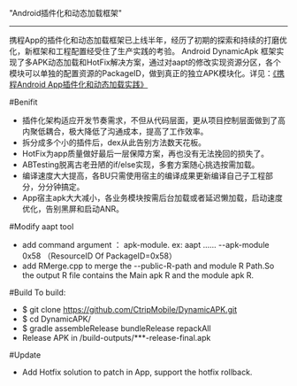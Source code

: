 "Android插件化和动态加载框架"

---
携程App的插件化和动态加载框架已上线半年，经历了初期的探索和持续的打磨优化，新框架和工程配置经受住了生产实践的考验。
Android DynamicApk 框架实现了多APK动态加载和HotFix解决方案，通过对aapt的修改实现资源分区，各个模块可以单独的配置资源的PackageID，做到真正的独立APK模块化。详见：[《携程Android App插件化和动态加载实践》](http://mp.weixin.qq.com/s?__biz=MzAwMTcwNTE0NA==&mid=400217391&idx=1&sn=86181541ce0164156dfab135ed99bb5c&scene=1&srcid=1104yOOxo7c2fr3ooaz9Pcv5#rd)

#Benifit
- 插件化架构适应开发节奏需求，不但从代码层面，更从项目控制层面做到了高内聚低耦合，极大降低了沟通成本，提高了工作效率。
- 拆分成多个小的插件后，dex从此告别方法数天花板。
- HotFix为app质量做好最后一层保障方案，再也没有无法挽回的损失了。
- ABTesting脱离古老丑陋的if/else实现，多套方案随心挑选按需加载。
- 编译速度大大提高，各BU只需使用宿主的编译成果更新编译自己子工程部分，分分钟搞定。
- App宿主apk大大减小，各业务模块按需后台加载或者延迟懒加载，启动速度优化，告别黑屏和启动ANR。

#Modify aapt tool 
- add command argument ： apk-module. ex: aapt ...... --apk-module 0x58 （ResourceID Of PackageID=0x58）
- add RMerge.cpp to merge the --public-R-path and module R Path.So the output R file contains the Main apk R and the module apk R.

#Build
To build:
- $ git clone https://github.com/CtripMobile/DynamicAPK.git
- $ cd DynamicAPK/
- $ gradle assembleRelease bundleRelease repackAll
- Release APK in /build-outputs/***-release-final.apk

#Update
- Add Hotfix solution to patch in App, support the hotfix rollback.
